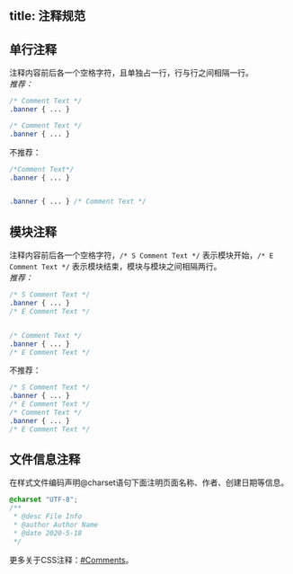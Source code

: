 title: 注释规范
---

## 单行注释

注释内容前后各一个空格字符，且单独占一行，行与行之间相隔一行。<br />_推荐：_

```css
/* Comment Text */
.banner { ... }

/* Comment Text */
.banner { ... }
```

不推荐：

```css
/*Comment Text*/
.banner { ... }


.banner { ... } /* Comment Text */
```

## 模块注释

注释内容前后各一个空格字符，`/* S Comment Text */` 表示模块开始，`/* E Comment Text */` 表示模块结束，模块与模块之间相隔两行。<br />_推荐：_

```css
/* S Comment Text */
.banner { ... }
/* E Comment Text */


/* Comment Text */
.banner { ... }
/* E Comment Text */
```

不推荐：

```css
/* S Comment Text */
.banner { ... }
/* E Comment Text */
/* Comment Text */
.banner { ... }
/* E Comment Text */
```

## 文件信息注释

在样式文件编码声明@charset语句下面注明页面名称、作者、创建日期等信息。

```css
@charset "UTF-8";
/**
 * @desc File Info
 * @author Author Name
 * @date 2020-5-18
 */
```

更多关于CSS注释：[#Comments](http://www.w3.org/TR/2011/REC-CSS2-20110607/syndata.html#comments)。